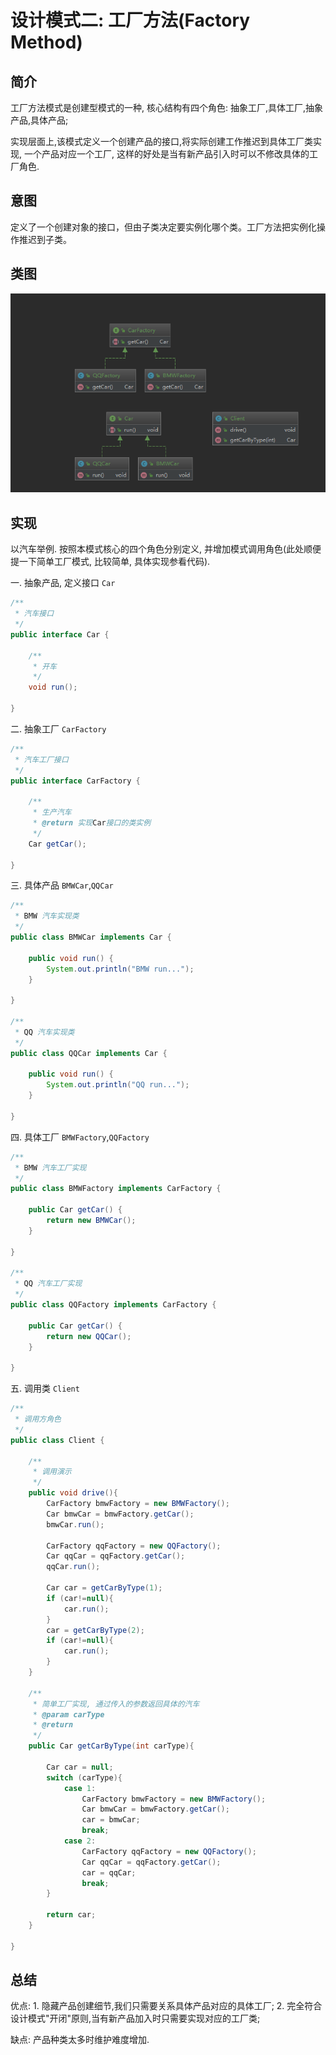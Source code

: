 # 设计模式二: 工厂方法(Factory Method)

## 简介

工厂方法模式是创建型模式的一种, 核心结构有四个角色: 抽象工厂,具体工厂,抽象产品,具体产品;

实现层面上,该模式定义一个创建产品的接口,将实际创建工作推迟到具体工厂类实现, 一个产品对应一个工厂, 这样的好处是当有新产品引入时可以不修改具体的工厂角色.

## 意图

定义了一个创建对象的接口，但由子类决定要实例化哪个类。工厂方法把实例化操作推迟到子类。

## 类图

![工厂方法](../images/20180830230634.png)

## 实现

以汽车举例. 按照本模式核心的四个角色分别定义, 并增加模式调用角色(此处顺便提一下简单工厂模式, 比较简单, 具体实现参看代码).

一. 抽象产品, 定义接口  `Car`

```Java
/**
 * 汽车接口
 */
public interface Car {

    /**
     * 开车
     */
    void run();

}
```

二. 抽象工厂  `CarFactory`

```Java
/**
 * 汽车工厂接口
 */
public interface CarFactory {

    /**
     * 生产汽车
     * @return 实现Car接口的类实例
     */
    Car getCar();

}
```

三. 具体产品  `BMWCar`,`QQCar`

```Java
/**
 * BMW 汽车实现类
 */
public class BMWCar implements Car {

    public void run() {
        System.out.println("BMW run...");
    }

}

/**
 * QQ 汽车实现类
 */
public class QQCar implements Car {

    public void run() {
        System.out.println("QQ run...");
    }

}
```

四. 具体工厂  `BMWFactory`,`QQFactory`

```Java
/**
 * BMW 汽车工厂实现
 */
public class BMWFactory implements CarFactory {

    public Car getCar() {
        return new BMWCar();
    }

}

/**
 * QQ 汽车工厂实现
 */
public class QQFactory implements CarFactory {

    public Car getCar() {
        return new QQCar();
    }

}
```

五. 调用类   `Client`

```Java
/**
 * 调用方角色
 */
public class Client {

    /**
     * 调用演示
     */
    public void drive(){
        CarFactory bmwFactory = new BMWFactory();
        Car bmwCar = bmwFactory.getCar();
        bmwCar.run();

        CarFactory qqFactory = new QQFactory();
        Car qqCar = qqFactory.getCar();
        qqCar.run();

        Car car = getCarByType(1);
        if (car!=null){
            car.run();
        }
        car = getCarByType(2);
        if (car!=null){
            car.run();
        }
    }

    /**
     * 简单工厂实现, 通过传入的参数返回具体的汽车
     * @param carType
     * @return
     */
    public Car getCarByType(int carType){

        Car car = null;
        switch (carType){
            case 1:
                CarFactory bmwFactory = new BMWFactory();
                Car bmwCar = bmwFactory.getCar();
                car = bmwCar;
                break;
            case 2:
                CarFactory qqFactory = new QQFactory();
                Car qqCar = qqFactory.getCar();
                car = qqCar;
                break;
        }

        return car;
    }

}
```

## 总结

优点: 1. 隐藏产品创建细节,我们只需要关系具体产品对应的具体工厂; 2. 完全符合设计模式"开闭"原则,当有新产品加入时只需要实现对应的工厂类;

缺点: 产品种类太多时维护难度增加.
